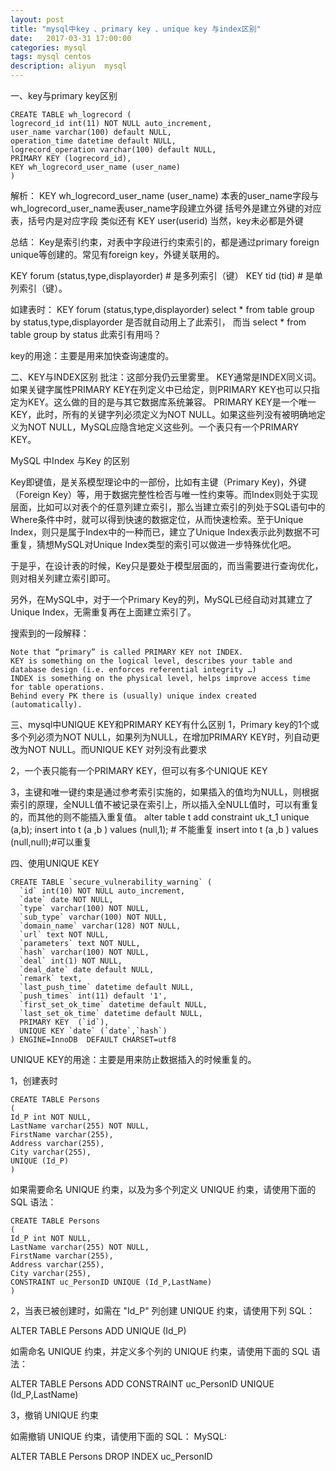 ```yaml
---
layout: post
title: "mysql中key 、primary key 、unique key 与index区别"
date:   2017-03-31 17:00:00
categories: mysql
tags: mysql centos
description: aliyun  mysql
---
```


一、key与primary key区别
```
CREATE TABLE wh_logrecord (
logrecord_id int(11) NOT NULL auto_increment,
user_name varchar(100) default NULL,
operation_time datetime default NULL,
logrecord_operation varchar(100) default NULL,
PRIMARY KEY (logrecord_id),
KEY wh_logrecord_user_name (user_name)
)
```
解析：
KEY wh_logrecord_user_name (user_name)
本表的user_name字段与wh_logrecord_user_name表user_name字段建立外键
括号外是建立外键的对应表，括号内是对应字段
类似还有 KEY user(userid)
当然，key未必都是外键

总结：
Key是索引约束，对表中字段进行约束索引的，都是通过primary foreign unique等创建的。常见有foreign key，外键关联用的。

KEY forum (status,type,displayorder)  # 是多列索引（键）
KEY tid (tid)                         # 是单列索引（键）。

如建表时： KEY forum (status,type,displayorder)
select * from table group by status,type,displayorder 是否就自动用上了此索引，
而当 select * from table group by status 此索引有用吗？

key的用途：主要是用来加快查询速度的。

二、KEY与INDEX区别
批注：这部分我仍云里雾里。
KEY通常是INDEX同义词。如果关键字属性PRIMARY KEY在列定义中已给定，则PRIMARY KEY也可以只指定为KEY。这么做的目的是与其它数据库系统兼容。 PRIMARY KEY是一个唯一KEY，此时，所有的关键字列必须定义为NOT NULL。如果这些列没有被明确地定义为NOT NULL，MySQL应隐含地定义这些列。一个表只有一个PRIMARY KEY。


MySQL 中Index 与Key 的区别

Key即键值，是关系模型理论中的一部份，比如有主键（Primary Key)，外键（Foreign Key）等，用于数据完整性检否与唯一性约束等。而Index则处于实现层面，比如可以对表个的任意列建立索引，那么当建立索引的列处于SQL语句中的Where条件中时，就可以得到快速的数据定位，从而快速检索。至于Unique Index，则只是属于Index中的一种而已，建立了Unique Index表示此列数据不可重复，猜想MySQL对Unique Index类型的索引可以做进一步特殊优化吧。

于是乎，在设计表的时候，Key只是要处于模型层面的，而当需要进行查询优化，则对相关列建立索引即可。

另外，在MySQL中，对于一个Primary Key的列，MySQL已经自动对其建立了Unique Index，无需重复再在上面建立索引了。

搜索到的一段解释：

    Note that “primary” is called PRIMARY KEY not INDEX.
    KEY is something on the logical level, describes your table and database design (i.e. enforces referential integrity …)
    INDEX is something on the physical level, helps improve access time for table operations.
    Behind every PK there is (usually) unique index created (automatically).


三、mysql中UNIQUE KEY和PRIMARY KEY有什么区别
1，Primary key的1个或多个列必须为NOT NULL，如果列为NULL，在增加PRIMARY KEY时，列自动更改为NOT NULL。而UNIQUE KEY 对列没有此要求

2，一个表只能有一个PRIMARY KEY，但可以有多个UNIQUE KEY

3，主键和唯一键约束是通过参考索引实施的，如果插入的值均为NULL，则根据索引的原理，全NULL值不被记录在索引上，所以插入全NULL值时，可以有重复的，而其他的则不能插入重复值。
alter table t add constraint uk_t_1 unique (a,b);
insert into t (a ,b ) values (null,1);    # 不能重复
insert into t (a ,b ) values (null,null);#可以重复

四、使用UNIQUE KEY
```
CREATE TABLE `secure_vulnerability_warning` (
  `id` int(10) NOT NULL auto_increment,
  `date` date NOT NULL,
  `type` varchar(100) NOT NULL,
  `sub_type` varchar(100) NOT NULL,
  `domain_name` varchar(128) NOT NULL,
  `url` text NOT NULL,
  `parameters` text NOT NULL,
  `hash` varchar(100) NOT NULL,
  `deal` int(1) NOT NULL,
  `deal_date` date default NULL,
  `remark` text,
  `last_push_time` datetime default NULL,
  `push_times` int(11) default '1',
  `first_set_ok_time` datetime default NULL,
  `last_set_ok_time` datetime default NULL,
  PRIMARY KEY  (`id`),
  UNIQUE KEY `date` (`date`,`hash`)
) ENGINE=InnoDB  DEFAULT CHARSET=utf8
```
UNIQUE KEY的用途：主要是用来防止数据插入的时候重复的。

1，创建表时
```
CREATE TABLE Persons
(
Id_P int NOT NULL,
LastName varchar(255) NOT NULL,
FirstName varchar(255),
Address varchar(255),
City varchar(255),
UNIQUE (Id_P)
)
```
如果需要命名 UNIQUE 约束，以及为多个列定义 UNIQUE 约束，请使用下面的 SQL 语法：
```
CREATE TABLE Persons
(
Id_P int NOT NULL,
LastName varchar(255) NOT NULL,
FirstName varchar(255),
Address varchar(255),
City varchar(255),
CONSTRAINT uc_PersonID UNIQUE (Id_P,LastName)
)
```
2，当表已被创建时，如需在 "Id_P" 列创建 UNIQUE 约束，请使用下列 SQL：

ALTER TABLE Persons
ADD UNIQUE (Id_P)

如需命名 UNIQUE 约束，并定义多个列的 UNIQUE 约束，请使用下面的 SQL 语法：

ALTER TABLE Persons
ADD CONSTRAINT uc_PersonID UNIQUE (Id_P,LastName)


3，撤销 UNIQUE 约束

如需撤销 UNIQUE 约束，请使用下面的 SQL：
MySQL:

ALTER TABLE Persons
DROP INDEX uc_PersonID